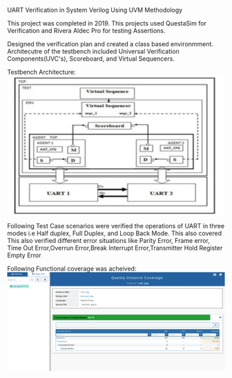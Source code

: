 UART Verification in System Verilog Using UVM Methodology

This project was completed in 2019. This projects used QuestaSim for Verification and Rivera Aldec Pro for testing Assertions.

Designed the verification plan and created a class based environmment. Architecutre of the testbench included Universal Verification Components(UVC's), Scoreboard, and Virtual Sequencers.

Testbench Architecture:
![Alt text](./test/tb_arch.png?raw=true)

Following Test Case scenarios were verified the operations of UART in three modes i.e Half duplex, Full Duplex, and Loop Back Mode.
This also covered
This also verified different error situations like Parity Error, Frame error, Time Out Error,Overrun Error,Break Interrupt Error,Transmitter Hold Register Empty Error

Following Functional coverage was acheived:
![Alt text](./test/coverage.png?raw=true "Coverage")